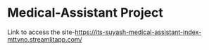 # Medical-Assistant Project
Link to access the site-https://its-suyash-medical-assistant-index-mttvno.streamlitapp.com/
